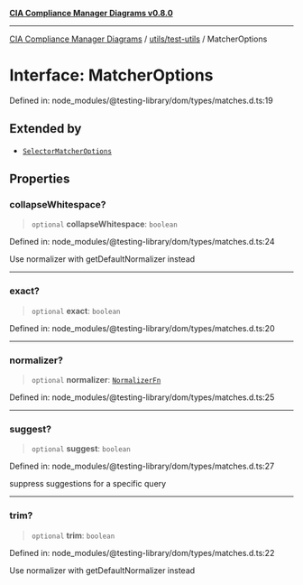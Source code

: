 [**CIA Compliance Manager Diagrams v0.8.0**](../../../README.md)

***

[CIA Compliance Manager Diagrams](../../../modules.md) / [utils/test-utils](../README.md) / MatcherOptions

# Interface: MatcherOptions

Defined in: node\_modules/@testing-library/dom/types/matches.d.ts:19

## Extended by

- [`SelectorMatcherOptions`](../namespaces/queryHelpers/interfaces/SelectorMatcherOptions.md)

## Properties

### collapseWhitespace?

> `optional` **collapseWhitespace**: `boolean`

Defined in: node\_modules/@testing-library/dom/types/matches.d.ts:24

Use normalizer with getDefaultNormalizer instead

***

### exact?

> `optional` **exact**: `boolean`

Defined in: node\_modules/@testing-library/dom/types/matches.d.ts:20

***

### normalizer?

> `optional` **normalizer**: [`NormalizerFn`](../type-aliases/NormalizerFn.md)

Defined in: node\_modules/@testing-library/dom/types/matches.d.ts:25

***

### suggest?

> `optional` **suggest**: `boolean`

Defined in: node\_modules/@testing-library/dom/types/matches.d.ts:27

suppress suggestions for a specific query

***

### trim?

> `optional` **trim**: `boolean`

Defined in: node\_modules/@testing-library/dom/types/matches.d.ts:22

Use normalizer with getDefaultNormalizer instead
